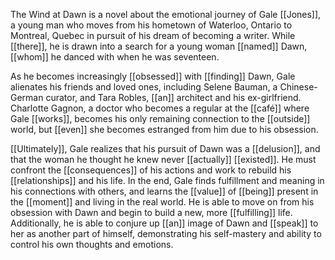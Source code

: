 The Wind at Dawn is a novel about the emotional journey of Gale [[Jones]], a young man who moves from his hometown of Waterloo, Ontario to Montreal, Quebec in pursuit of his dream of becoming a writer. While [[there]], he is drawn into a search for a young woman [[named]] Dawn, [[whom]] he danced with when he was seventeen.

As he becomes increasingly [[obsessed]] with [[finding]] Dawn, Gale alienates his friends and loved ones, including Selene Bauman, a Chinese-German curator, and Tara Robles, [[an]] architect and his ex-girlfriend. Charlotte Gagnon, a doctor who becomes a regular at the [[café]] where Gale [[works]], becomes his only remaining connection to the [[outside]] world, but [[even]] she becomes estranged from him due to his obsession.

[[Ultimately]], Gale realizes that his pursuit of Dawn was a [[delusion]], and that the woman he thought he knew never [[actually]] [[existed]]. He must confront the [[consequences]] of his actions and work to rebuild his [[relationships]] and his life. In the end, Gale finds fulfillment and meaning in his connections with others, and learns the [[value]] of [[being]] present in the [[moment]] and living in the real world. He is able to move on from his obsession with Dawn and begin to build a new, more [[fulfilling]] life. Additionally, he is able to conjure up [[an]] image of Dawn and [[speak]] to her as another part of himself, demonstrating his self-mastery and ability to control his own thoughts and emotions.